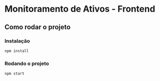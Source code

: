 # Monitoramento de Ativos - Frontend

## Como rodar o projeto

### Instalação

```bash
npm install
```

### Rodando o projeto

```bash
npm start
```
